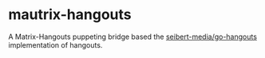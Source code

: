 # mautrix-hangouts
A Matrix-Hangouts puppeting bridge based the [seibert-media/go-hangouts](https://github.com/seibert-media/go-hangouts)
implementation of hangouts.
